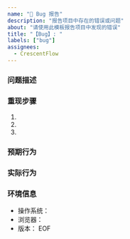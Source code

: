 ```yaml
---
name: "🐛 Bug 报告"
description: "报告项目中存在的错误或问题"
about: "请使用此模板报告项目中发现的错误"
title: "【Bug】: "
labels: ["bug"]
assignees:
  - CrescentFlow
---
```


### 问题描述
<!-- 清晰描述你遇到的错误 -->

### 重现步骤
1. 
2. 
3. 

### 预期行为
<!-- 你期望的正常行为是什么？ -->

### 实际行为
<!-- 实际发生了什么错误？ -->

### 环境信息
- 操作系统：
- 浏览器：
- 版本：
EOF

